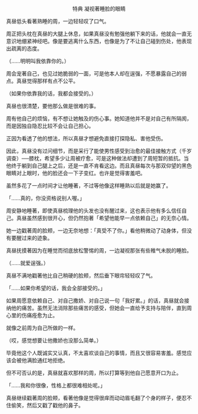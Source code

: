 <p align="center">特典 凝视著睡脸的眼睛</p>

真昼低头看著熟睡的周，一边轻轻叹了口气。

周正把头枕在真昼的大腿上休息，如果真昼没有勉强他躺下来的话，他就会一直无意识地绷紧神经吧。像是要逃离什么东西，也像是为了不让自己碰到伤处，他表现出疏离的态度。

（……明明叫我依靠你的。）

周会宠著自己，也见过她脆弱的一面，可是他本人却在逞强，不愿暴露自己的弱点。真昼觉得那样有点不公平。

（如果你依靠我的话，我都会接受的。）

真昼也很清楚，要他那么做是很难的事。

周有他自己的烦恼，有不想让她触及的伤心事。她知道他并不是对自己有所隔阂，而是因独自隐忍比较不会让自己担心。

正因为看透了他的想法，所以真昼才想避免直接打探隐私、害他受伤。

因此，真昼没有过问细节，而是采行了能使男性感受到治愈的最佳接触方式（千岁调查）──膝枕，希望多少让周被疗愈，可是这种做法却遭到了周短暂的抵抗。当他终于躺到自己腿上之后，还是一直不肯看这边。而且真昼每次与那双仰望的黑色眼睛对上眼时，他的脸还会一下子变红。也许是觉得害羞吧。

虽然多花了一点时间才让他睡著，不过等他像这样睡熟以后就是她赢了。

「……真的，你没资格说别人喔。」

周安静地睡著，即使真昼梳理他的头发也没有醒过来，这也表示他有多么信任自己。真昼虽然感到很开心，但仍然抱著「希望他能早一点依赖自己」的无奈心情。

她一边戳著周的脸颊，一边无奈地想：「真受不了你。」看他稍微动了动身体，但没有要醒过来的迹象。

真昼抚摸著因为在睡觉而彻底放松警惕的周，一边凝视那张有些稚气未脱的睡脸。

（……就爱逞强。）

真昼不满地戳著他比自己稍硬的脸颊，然后垂下眼帘轻轻叹了气。

「……如果你希望的话，我会全部接受的。」

如果周愿意依赖自己、对自己撒娇、对自己说一句「我好累。」的话，真昼就会接纳他的痛苦。虽然无法消除那些痛苦的感受，但她会一直给予支持与陪伴，直到周心里的伤痛痊愈为止。

就像之前周为自己所做的一样。

（哎，感觉想要让他撒娇也没那么简单。）

毕竟他这个人既诚实又认真，不太喜欢谈自己的事情，而且又很容易害羞。感觉应该会被他满脸通红地拒绝。

但不可否认的是，真昼就喜欢那样的周，所以打算等到他自己愿意开口为止。

「……我和你很像，性格上都很难相处呢。」

真昼继续戳著周的脸颊，看著他像是觉得很痒而动动眉毛翻了个身的样子，便忍不住偷笑，然后又戳了戳他的鼻子。

